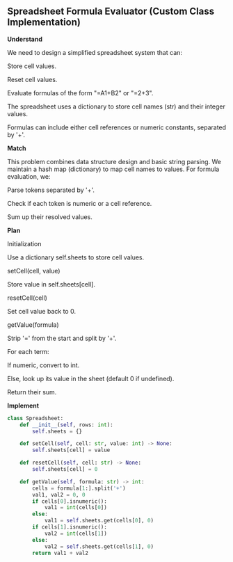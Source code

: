 ## Spreadsheet Formula Evaluator (Custom Class Implementation)

**Understand**

We need to design a simplified spreadsheet system that can:

Store cell values.

Reset cell values.

Evaluate formulas of the form "=A1+B2" or "=2+3".

The spreadsheet uses a dictionary to store cell names (str) and their integer values.

Formulas can include either cell references or numeric constants, separated by '+'.

**Match**

This problem combines data structure design and basic string parsing.
We maintain a hash map (dictionary) to map cell names to values.
For formula evaluation, we:

Parse tokens separated by '+'.

Check if each token is numeric or a cell reference.

Sum up their resolved values.

**Plan**

Initialization

Use a dictionary self.sheets to store cell values.

setCell(cell, value)

Store value in self.sheets[cell].

resetCell(cell)

Set cell value back to 0.

getValue(formula)

Strip '=' from the start and split by '+'.

For each term:

If numeric, convert to int.

Else, look up its value in the sheet (default 0 if undefined).

Return their sum.

**Implement**

```py
class Spreadsheet:
    def __init__(self, rows: int):
        self.sheets = {}

    def setCell(self, cell: str, value: int) -> None:
        self.sheets[cell] = value

    def resetCell(self, cell: str) -> None:
        self.sheets[cell] = 0

    def getValue(self, formula: str) -> int:
        cells = formula[1:].split('+')
        val1, val2 = 0, 0
        if cells[0].isnumeric():
            val1 = int(cells[0])
        else:
            val1 = self.sheets.get(cells[0], 0)
        if cells[1].isnumeric():
            val2 = int(cells[1])
        else:
            val2 = self.sheets.get(cells[1], 0)
        return val1 + val2
```
